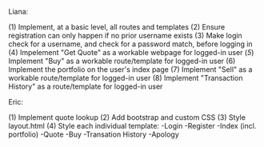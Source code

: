 Liana:

(1) Implement, at a basic level, all routes and templates
(2) Ensure registration can only happen if no prior username exists
(3) Make login check for a username, and check for a password match, before logging in
(4) Impelement "Get Quote" as a workable webpage for logged-in user
(*5*) Implement "Buy" as a workable route/template for logged-in user
(6) Implement the portfolio on the user's index page
(7) Implement "Sell" as a workable route/template for logged-in user
(8) Implement "Transaction History" as a route/template for logged-in user

Eric:

(1) Implement quote lookup
(2) Add bootstrap and custom CSS 
(3) Style layout.html
(4) Style each individual template:
-Login
-Register
-Index (incl. portfolio)
-Quote
-Buy
-Transation History
-Apology 
